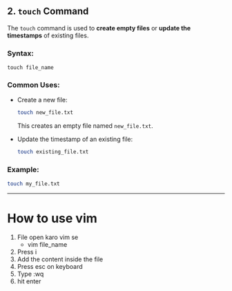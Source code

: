 ## 2. `touch` Command
The `touch` command is used to **create empty files** or **update the timestamps** of existing files.

### Syntax:
```
touch file_name
```

### Common Uses:
- Create a new file:
  ```bash
  touch new_file.txt
  ```
  This creates an empty file named `new_file.txt`.

- Update the timestamp of an existing file:
  ```bash
  touch existing_file.txt
  ```

### Example:
```bash
touch my_file.txt
```

---


# How to use vim
1. File open karo vim se 
    - vim file_name
2. Press i
3. Add the content inside the file 
4. Press esc on keyboard
5. Type :wq 
6. hit enter 